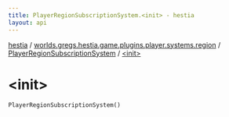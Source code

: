 ```yaml
---
title: PlayerRegionSubscriptionSystem.<init> - hestia
layout: api
---
```


<div class='api-docs-breadcrumbs'><a href="../../index.html">hestia</a> / <a href="../index.html">worlds.gregs.hestia.game.plugins.player.systems.region</a> / <a href="index.html">PlayerRegionSubscriptionSystem</a> / <a href="./-init-.html">&lt;init&gt;</a></div>

# &lt;init&gt;

<div class="signature"><code><span class="identifier">PlayerRegionSubscriptionSystem</span><span class="symbol">(</span><span class="symbol">)</span></code></div>
